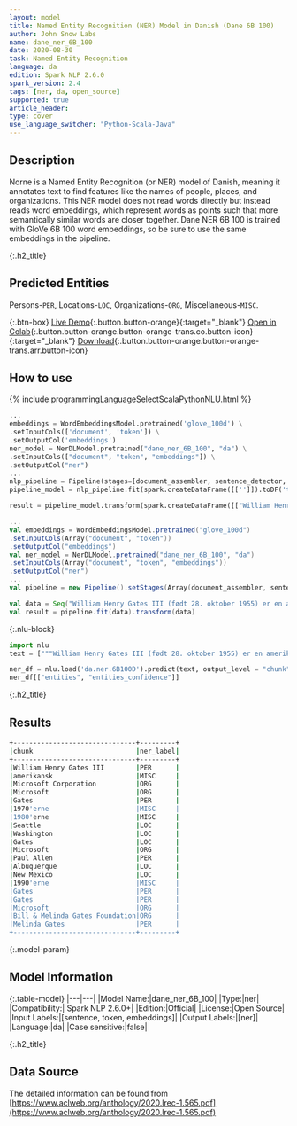 ```yaml
---
layout: model
title: Named Entity Recognition (NER) Model in Danish (Dane 6B 100)
author: John Snow Labs
name: dane_ner_6B_100
date: 2020-08-30
task: Named Entity Recognition
language: da
edition: Spark NLP 2.6.0
spark_version: 2.4
tags: [ner, da, open_source]
supported: true
article_header:
type: cover
use_language_switcher: "Python-Scala-Java"
---
```


## Description
Norne is a Named Entity Recognition (or NER) model of Danish, meaning it annotates text to find features like the names of people, places, and organizations. This NER model does not read words directly but instead reads word embeddings, which represent words as points such that more semantically similar words are closer together. Dane NER 6B 100 is trained with GloVe 6B 100 word embeddings, so be sure to use the same embeddings in the pipeline.

{:.h2_title}
## Predicted Entities 
Persons-`PER`, Locations-`LOC`, Organizations-`ORG`, Miscellaneous-`MISC`.


{:.btn-box}
[Live Demo](https://demo.johnsnowlabs.com/public/NER_DA/){:.button.button-orange}{:target="_blank"}
[Open in Colab](https://colab.research.google.com/github/JohnSnowLabs/spark-nlp-workshop/blob/master/tutorials/streamlit_notebooks/NER.ipynb){:.button.button-orange.button-orange-trans.co.button-icon}{:target="_blank"}
[Download](https://s3.amazonaws.com/auxdata.johnsnowlabs.com/public/models/dane_ner_6B_100_da_2.6.0_2.4_1598810267725.zip){:.button.button-orange.button-orange-trans.arr.button-icon}

## How to use 

<div class="tabs-box" markdown="1">

{% include programmingLanguageSelectScalaPythonNLU.html %}

```python
...
embeddings = WordEmbeddingsModel.pretrained('glove_100d') \
.setInputCols(['document', 'token']) \
.setOutputCol('embeddings')
ner_model = NerDLModel.pretrained("dane_ner_6B_100", "da") \
.setInputCols(["document", "token", "embeddings"]) \
.setOutputCol("ner")
...        
nlp_pipeline = Pipeline(stages=[document_assembler, sentence_detector, tokenizer, embeddings, ner_model, ner_converter])
pipeline_model = nlp_pipeline.fit(spark.createDataFrame([['']]).toDF('text'))

result = pipeline_model.transform(spark.createDataFrame([["William Henry Gates III (født 28. oktober 1955) er en amerikansk forretningsmagnat, softwareudvikler, investor og filantrop. Han er bedst kendt som medstifter af Microsoft Corporation. I løbet af sin karriere hos Microsoft havde Gates stillinger som formand, administrerende direktør (administrerende direktør), præsident og chefsoftwarearkitekt, samtidig med at han var den største individuelle aktionær indtil maj 2014. Han er en af \u200b\u200bde mest kendte iværksættere og pionerer inden for mikrocomputerrevolution i 1970'erne og 1980'erne. Født og opvokset i Seattle, Washington, var Gates grundlægger af Microsoft sammen med barndomsvennen Paul Allen i 1975 i Albuquerque, New Mexico; det fortsatte med at blive verdens største virksomhed inden for personlig computersoftware. Gates førte virksomheden som formand og administrerende direktør, indtil han trådte tilbage som administrerende direktør i januar 2000, men han forblev formand og blev chefsoftwarearkitekt. I slutningen af \u200b\u200b1990'erne var Gates blevet kritiseret for sin forretningstaktik, der er blevet betragtet som konkurrencebegrænsende. Denne udtalelse er blevet opretholdt ved adskillige retsafgørelser. I juni 2006 meddelte Gates, at han ville overgå til en deltidsrolle i Microsoft og fuldtidsarbejde i Bill & Melinda Gates Foundation, det private velgørende fundament, som han og hans kone, Melinda Gates, oprettede i 2000. [ 9] Han overførte gradvist sine pligter til Ray Ozzie og Craig Mundie. Han trådte tilbage som formand for Microsoft i februar 2014 og tiltrådte en ny stilling som teknologirådgiver for at støtte den nyudnævnte administrerende direktør Satya Nadella."]], ["text"]))
```

```scala
...
val embeddings = WordEmbeddingsModel.pretrained("glove_100d")
.setInputCols(Array("document", "token"))
.setOutputCol("embeddings")
val ner_model = NerDLModel.pretrained("dane_ner_6B_100", "da")
.setInputCols(Array("document", "token", "embeddings"))
.setOutputCol("ner")
...
val pipeline = new Pipeline().setStages(Array(document_assembler, sentence_detector, tokenizer, embeddings, ner_model, ner_converter))

val data = Seq("William Henry Gates III (født 28. oktober 1955) er en amerikansk forretningsmagnat, softwareudvikler, investor og filantrop. Han er bedst kendt som medstifter af Microsoft Corporation. I løbet af sin karriere hos Microsoft havde Gates stillinger som formand, administrerende direktør (administrerende direktør), præsident og chefsoftwarearkitekt, samtidig med at han var den største individuelle aktionær indtil maj 2014. Han er en af ​​de mest kendte iværksættere og pionerer inden for mikrocomputerrevolution i 1970"erne og 1980"erne. Født og opvokset i Seattle, Washington, var Gates grundlægger af Microsoft sammen med barndomsvennen Paul Allen i 1975 i Albuquerque, New Mexico; det fortsatte med at blive verdens største virksomhed inden for personlig computersoftware. Gates førte virksomheden som formand og administrerende direktør, indtil han trådte tilbage som administrerende direktør i januar 2000, men han forblev formand og blev chefsoftwarearkitekt. I slutningen af ​​1990'erne var Gates blevet kritiseret for sin forretningstaktik, der er blevet betragtet som konkurrencebegrænsende. Denne udtalelse er blevet opretholdt ved adskillige retsafgørelser. I juni 2006 meddelte Gates, at han ville overgå til en deltidsrolle i Microsoft og fuldtidsarbejde i Bill & Melinda Gates Foundation, det private velgørende fundament, som han og hans kone, Melinda Gates, oprettede i 2000. Han overførte gradvist sine pligter til Ray Ozzie og Craig Mundie. Han trådte tilbage som formand for Microsoft i februar 2014 og tiltrådte en ny stilling som teknologirådgiver for at støtte den nyudnævnte administrerende direktør Satya Nadella.").toDF("text")
val result = pipeline.fit(data).transform(data)
```

{:.nlu-block}
```python
import nlu
text = ["""William Henry Gates III (født 28. oktober 1955) er en amerikansk forretningsmagnat, softwareudvikler, investor og filantrop. Han er bedst kendt som medstifter af Microsoft Corporation. I løbet af sin karriere hos Microsoft havde Gates stillinger som formand, administrerende direktør (administrerende direktør), præsident og chefsoftwarearkitekt, samtidig med at han var den største individuelle aktionær indtil maj 2014. Han er en af ​​de mest kendte iværksættere og pionerer inden for mikrocomputerrevolution i 1970'erne og 1980'erne. Født og opvokset i Seattle, Washington, var Gates grundlægger af Microsoft sammen med barndomsvennen Paul Allen i 1975 i Albuquerque, New Mexico; det fortsatte med at blive verdens største virksomhed inden for personlig computersoftware. Gates førte virksomheden som formand og administrerende direktør, indtil han trådte tilbage som administrerende direktør i januar 2000, men han forblev formand og blev chefsoftwarearkitekt. I slutningen af ​​1990'erne var Gates blevet kritiseret for sin forretningstaktik, der er blevet betragtet som konkurrencebegrænsende. Denne udtalelse er blevet opretholdt ved adskillige retsafgørelser. I juni 2006 meddelte Gates, at han ville overgå til en deltidsrolle i Microsoft og fuldtidsarbejde i Bill & Melinda Gates Foundation, det private velgørende fundament, som han og hans kone, Melinda Gates, oprettede i 2000. Han overførte gradvist sine pligter til Ray Ozzie og Craig Mundie. Han trådte tilbage som formand for Microsoft i februar 2014 og tiltrådte en ny stilling som teknologirådgiver for at støtte den nyudnævnte administrerende direktør Satya Nadella."""]

ner_df = nlu.load('da.ner.6B100D').predict(text, output_level = "chunk")
ner_df[["entities", "entities_confidence"]]
```
</div>

{:.h2_title}
## Results

```bash
+-------------------------------+---------+
|chunk                          |ner_label|
+-------------------------------+---------+
|William Henry Gates III        |PER      |
|amerikansk                     |MISC     |
|Microsoft Corporation          |ORG      |
|Microsoft                      |ORG      |
|Gates                          |PER      |
|1970'erne                      |MISC     |
|1980'erne                      |MISC     |
|Seattle                        |LOC      |
|Washington                     |LOC      |
|Gates                          |LOC      |
|Microsoft                      |ORG      |
|Paul Allen                     |PER      |
|Albuquerque                    |LOC      |
|New Mexico                     |LOC      |
|​​1990'erne                      |MISC     |
|Gates                          |PER      |
|Gates                          |PER      |
|Microsoft                      |ORG      |
|Bill & Melinda Gates Foundation|ORG      |
|Melinda Gates                  |PER      |
+-------------------------------+---------+
```


{:.model-param}
## Model Information

{:.table-model}
|---|---|
|Model Name:|dane_ner_6B_100|
|Type:|ner|
|Compatibility:| Spark NLP 2.6.0+|
|Edition:|Official|
|License:|Open Source|
|Input Labels:|[sentence, token, embeddings]|
|Output Labels:|[ner]|
|Language:|da|
|Case sensitive:|false|

{:.h2_title}
## Data Source
The detailed information can be found from [https://www.aclweb.org/anthology/2020.lrec-1.565.pdf](https://www.aclweb.org/anthology/2020.lrec-1.565.pdf)